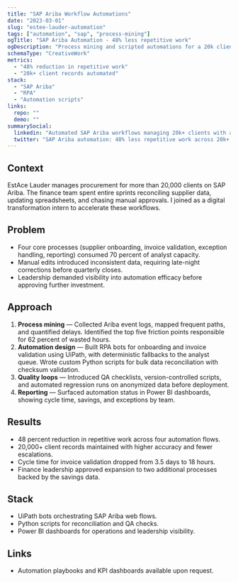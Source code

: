 ```yaml
---
title: "SAP Ariba Workflow Automations"
date: "2023-03-01"
slug: "estee-lauder-automation"
tags: ["automation", "sap", "process-mining"]
ogTitle: "SAP Ariba Automation - 48% less repetitive work"
ogDescription: "Process mining and scripted automations for a 20k client dataset."
schemaType: "CreativeWork"
metrics:
  - "48% reduction in repetitive work"
  - "20k+ client records automated"
stack:
  - "SAP Ariba"
  - "RPA"
  - "Automation scripts"
links:
  repo: ""
  demo: ""
summarySocial:
  linkedin: "Automated SAP Ariba workflows managing 20k+ clients with a 48% reduction in repetitive work."
  twitter: "SAP Ariba automation: 48% less repetitive work across 20k+ client records, built with RPA + QA loops."
---
```


## Context

EstAce Lauder manages procurement for more than 20,000 clients on SAP Ariba. The finance team spent entire sprints reconciling supplier data, updating spreadsheets, and chasing manual approvals. I joined as a digital transformation intern to accelerate these workflows.

## Problem

- Four core processes (supplier onboarding, invoice validation, exception handling, reporting) consumed 70 percent of analyst capacity.
- Manual edits introduced inconsistent data, requiring late-night corrections before quarterly closes.
- Leadership demanded visibility into automation efficacy before approving further investment.

## Approach

1. **Process mining** — Collected Ariba event logs, mapped frequent paths, and quantified delays. Identified the top five friction points responsible for 62 percent of wasted hours.
2. **Automation design** — Built RPA bots for onboarding and invoice validation using UiPath, with deterministic fallbacks to the analyst queue. Wrote custom Python scripts for bulk data reconciliation with checksum validation.
3. **Quality loops** — Introduced QA checklists, version-controlled scripts, and automated regression runs on anonymized data before deployment.
4. **Reporting** — Surfaced automation status in Power BI dashboards, showing cycle time, savings, and exceptions by team.

## Results

- 48 percent reduction in repetitive work across four automation flows.
- 20,000+ client records maintained with higher accuracy and fewer escalations.
- Cycle time for invoice validation dropped from 3.5 days to 18 hours.
- Finance leadership approved expansion to two additional processes backed by the savings data.

## Stack

- UiPath bots orchestrating SAP Ariba web flows.
- Python scripts for reconciliation and QA checks.
- Power BI dashboards for operations and leadership visibility.

## Links

- Automation playbooks and KPI dashboards available upon request.

